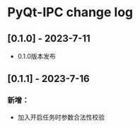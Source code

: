 # PyQt-IPC change log

## [0.1.0] - 2023-7-11

* 0.1.0版本发布

## [0.1.1] - 2023-7-16

### 新增：
- 加入开启任务时参数合法性校验